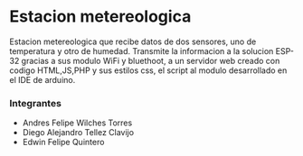 <h1>Estacion metereologica</h1>
<p>Estacion metereologica que recibe datos de dos sensores, uno de temperatura y otro de humedad. Transmite la informacion a la solucion ESP-32 gracias a sus modulo WiFi
y bluethoot, a un servidor web creado con codigo HTML,JS,PHP y sus estilos css, el script al modulo desarrollado en el IDE de arduino.</p>
<h3>Integrantes</h3>
<ul>
  <li>Andres Felipe Wilches Torres</li>
  <li>Diego Alejandro Tellez Clavijo</li>
  <li>Edwin Felipe Quintero</li>
</ul>
